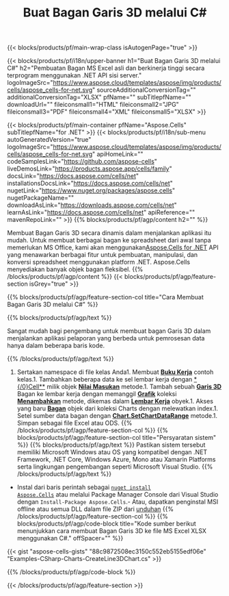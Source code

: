 ﻿---
title: Buat Bagan Garis 3D melalui C#
url: /id/net/create-line3d-chart/
description: C# Contoh kode untuk membuat bagan Garis 3D ke Excel menggunakan .NET Pustaka. Gunakan kode ini untuk membuat bagan Garis 3D ke MS Excel dalam VB.NET, Asp.NET atau aplikasi berbasis .NET apa pun.
---
{{< blocks/products/pf/main-wrap-class isAutogenPage="true" >}}

{{< blocks/products/pf/i18n/upper-banner h1="Buat Bagan Garis 3D melalui C#" h2="Pembuatan Bagan MS Excel asli dan berkinerja tinggi secara terprogram menggunakan .NET API sisi server." logoImageSrc="https://www.aspose.cloud/templates/aspose/img/products/cells/aspose_cells-for-net.svg" sourceAdditionalConversionTag="" additionalConversionTag="XLSX" pfName="" subTitlepfName="" downloadUrl="" fileiconsmall1="HTML" fileiconsmall2="JPG" fileiconsmall3="PDF" fileiconsmall4="XML" fileiconsmall5="XLSX" >}}

{{< blocks/products/pf/main-container pfName="Aspose.Cells" subTitlepfName="for .NET" >}}
{{< blocks/products/pf/i18n/sub-menu autoGeneratedVersion="true" logoImageSrc="https://www.aspose.cloud/templates/aspose/img/products/cells/aspose_cells-for-net.svg" apiHomeLink="" codeSamplesLink="https://github.com/aspose-cells" liveDemosLink="https://products.aspose.app/cells/family" docsLink="https://docs.aspose.com/cells/net" installationsDocsLink="https://docs.aspose.com/cells/net" nugetLink="https://www.nuget.org/packages/aspose.cells" nugetPackageName="" downloadAsLink="https://downloads.aspose.com/cells/net" learnAsLink="https://docs.aspose.com/cells/net" apiReference="" mavenRepoLink="" >}}
{{% blocks/products/pf/agp/content h2="" %}}

Membuat Bagan Garis 3D secara dinamis dalam menjalankan aplikasi itu mudah. Untuk membuat berbagai bagan ke spreadsheet dari awal tanpa memerlukan MS Office, kami akan menggunakan[Aspose.Cells for .NET](https://products.aspose.com/cells/net)  API yang menawarkan berbagai fitur untuk pembuatan, manipulasi, dan konversi spreadsheet menggunakan platform .NET. Aspose.Cells menyediakan banyak objek bagan fleksibel.
{{% /blocks/products/pf/agp/content %}}
{{< blocks/products/pf/agp/feature-section isGrey="true" >}}

{{% blocks/products/pf/agp/feature-section-col title="Cara Membuat Bagan Garis 3D melalui C#" %}}

{{% blocks/products/pf/agp/text %}}

Sangat mudah bagi pengembang untuk membuat bagan Garis 3D dalam menjalankan aplikasi pelaporan yang berbeda untuk pemrosesan data hanya dalam beberapa baris kode.

{{% /blocks/products/pf/agp/text %}}

1. Sertakan namespace di file kelas Anda1. Membuat [**Buku Kerja**](https://apireference.aspose.com/cells/net/aspose.cells/workbook) contoh kelas.1. Tambahkan beberapa data ke sel lembar kerja dengan [*{/0}Cell**](https://apireference.aspose.com/cells/net/aspose.cells/cell) milik objek [**Nilai Masukan**](https://apireference.aspose.com/cells/net/aspose.cells/cell/methods/putvalue/index) metode.1. Tambah sebuah [**Garis 3D**](https://apireference.aspose.com/cells/net/aspose.cells.charts/charttype) Bagan ke lembar kerja dengan memanggil [**Grafik**](https://apireference.aspose.com/cells/net/aspose.cells.charts/chartcollection) koleksi [**Menambahkan**](https://apireference.aspose.com/cells/net/aspose.cells.charts/chartcollection/methods/add) metode, dikemas dalam [**Lembar Kerja**](https://apireference.aspose.com/cells/net/aspose.cells/worksheet) obyek.1. Akses yang baru [**Bagan**](https://apireference.aspose.com/cells/net/aspose.cells.charts/chart) objek dari koleksi Charts dengan melewatkan index.1. Setel sumber data bagan dengan [**Chart.SetChartDataRange**](https://https://apireference.aspose.com/cells/net/aspose.cells.charts/chart/methods/setchartdatarange) metode.1. Simpan sebagai file Excel atau ODS.
{{% /blocks/products/pf/agp/feature-section-col %}}
{{% blocks/products/pf/agp/feature-section-col title="Persyaratan sistem" %}}
{{% blocks/products/pf/agp/text %}}
Pastikan sistem tersebut memiliki Microsoft Windows atau OS yang kompatibel dengan .NET Framework, .NET Core, Windows Azure, Mono atau Xamarin Platforms serta lingkungan pengembangan seperti Microsoft Visual Studio.
{{% /blocks/products/pf/agp/text %}}
- Instal dari baris perintah sebagai <code><a href="https://downloads.aspose.com/cells/net">nuget install Aspose.Cells</a></code> atau melalui Package Manager Console dari Visual Studio dengan <code>Install-Package Aspose.Cells</code>.- Atau, dapatkan penginstal MSI offline atau semua DLL dalam file ZIP dari <a href="https://downloads.aspose.com/cells/net">unduhan</a>
{{% /blocks/products/pf/agp/feature-section-col %}}
{{% blocks/products/pf/agp/code-block title="Kode sumber berikut menunjukkan cara membuat Bagan Garis 3D ke file MS Excel XLSX menggunakan C#." offSpacer="" %}}

{{< gist "aspose-cells-gists" "88c9872508ec3150c552eb5155edf06e" "Examples-CSharp-Charts-CreateLine3DChart.cs" >}}

{{% /blocks/products/pf/agp/code-block %}}

{{< /blocks/products/pf/agp/feature-section >}}

<!-- aboutfile Starts -->